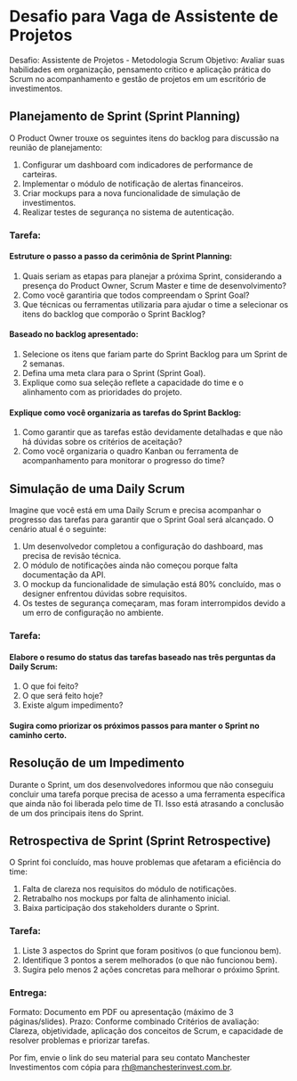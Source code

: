 # Desafio para Vaga de Assistente de Projetos

Desafio: Assistente de Projetos - Metodologia Scrum
Objetivo: Avaliar suas habilidades em organização, pensamento crítico e aplicação prática do Scrum no acompanhamento e gestão de projetos em um escritório de investimentos.

## Planejamento de Sprint (Sprint Planning)
O Product Owner trouxe os seguintes itens do backlog para discussão na reunião de planejamento:

1. Configurar um dashboard com indicadores de performance de carteiras.
2. Implementar o módulo de notificação de alertas financeiros.
3. Criar mockups para a nova funcionalidade de simulação de investimentos.
4. Realizar testes de segurança no sistema de autenticação.

### Tarefa:

#### Estruture o passo a passo da cerimônia de Sprint Planning:

1. Quais seriam as etapas para planejar a próxima Sprint, considerando a presença do Product Owner, Scrum Master e time de desenvolvimento?
2. Como você garantiria que todos compreendam o Sprint Goal?
3. Que técnicas ou ferramentas utilizaria para ajudar o time a selecionar os itens do backlog que comporão o Sprint Backlog?

#### Baseado no backlog apresentado:

1. Selecione os itens que fariam parte do Sprint Backlog para um Sprint de 2 semanas.
2. Defina uma meta clara para o Sprint (Sprint Goal).
3. Explique como sua seleção reflete a capacidade do time e o alinhamento com as prioridades do projeto.

#### Explique como você organizaria as tarefas do Sprint Backlog:

1. Como garantir que as tarefas estão devidamente detalhadas e que não há dúvidas sobre os critérios de aceitação?
2. Como você organizaria o quadro Kanban ou ferramenta de acompanhamento para monitorar o progresso do time?

## Simulação de uma Daily Scrum
Imagine que você está em uma Daily Scrum e precisa acompanhar o progresso das tarefas para garantir que o Sprint Goal será alcançado. O cenário atual é o seguinte:

1. Um desenvolvedor completou a configuração do dashboard, mas precisa de revisão técnica.
2. O módulo de notificações ainda não começou porque falta documentação da API.
3. O mockup da funcionalidade de simulação está 80% concluído, mas o designer enfrentou dúvidas sobre requisitos.
4. Os testes de segurança começaram, mas foram interrompidos devido a um erro de configuração no ambiente.

### Tarefa:

#### Elabore o resumo do status das tarefas baseado nas três perguntas da Daily Scrum:

1. O que foi feito?
2. O que será feito hoje?
3. Existe algum impedimento?

#### Sugira como priorizar os próximos passos para manter o Sprint no caminho certo.

## Resolução de um Impedimento
Durante o Sprint, um dos desenvolvedores informou que não conseguiu concluir uma tarefa porque precisa de acesso a uma ferramenta específica que ainda não foi liberada pelo time de TI. Isso está atrasando a conclusão de um dos principais itens do Sprint.

## Retrospectiva de Sprint (Sprint Retrospective)

O Sprint foi concluído, mas houve problemas que afetaram a eficiência do time:

1. Falta de clareza nos requisitos do módulo de notificações.
2. Retrabalho nos mockups por falta de alinhamento inicial.
3. Baixa participação dos stakeholders durante o Sprint.

### Tarefa:

1. Liste 3 aspectos do Sprint que foram positivos (o que funcionou bem).
2. Identifique 3 pontos a serem melhorados (o que não funcionou bem).
3. Sugira pelo menos 2 ações concretas para melhorar o próximo Sprint.

### Entrega:

Formato: Documento em PDF ou apresentação (máximo de 3 páginas/slides).
Prazo: Conforme combinado
Critérios de avaliação: Clareza, objetividade, aplicação dos conceitos de Scrum, e capacidade de resolver problemas e priorizar tarefas.

Por fim, envie o link do seu material para seu contato Manchester Investimentos com cópia para rh@manchesterinvest.com.br.
